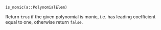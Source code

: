 ```
is_monic(a::PolynomialElem)
```

Return `true` if the given polynomial is monic, i.e. has leading coefficient equal to one, otherwise return `false`.
